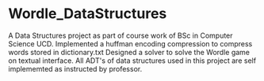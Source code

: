 # Wordle_DataStructures

A Data Structures project as part of course work of BSc in Computer Science UCD.
Implemented a huffman encoding compression to compress words stored in dictionary.txt
Designed a solver to solve the Wordle game on textual interface. All ADT's of data structures used in this project are self implememted as instructed by professor.

